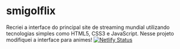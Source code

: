 # smigolflix
Recriei a interface do principal site de streaming mundial utilizando tecnologias simples como HTML5, CSS3 e JavaScript. Nesse projeto modifiquei a interface para animes! 
[![Netlify Status](https://api.netlify.com/api/v1/badges/634a26e7-a85d-4754-aa9a-2ee914d31796/deploy-status)](https://app.netlify.com/sites/smigolflix/deploys)
